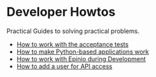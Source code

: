 # Developer Howtos

Practical Guides to solving practical problems.

  - [How to work with the acceptance tests](acceptance_tests.md)
  - [How to make Python-based applications work](custom-python-builder.md)
  - [How to work with Epinio during Development](development.md)
  - [How to add a user for API access](new-api-user.md)
